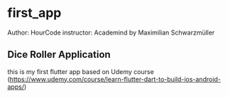 # first_app

Author: HourCode
instructor: Academind by Maximilian Schwarzmüller

## Dice Roller Application

this is my first flutter app based on Udemy course (https://www.udemy.com/course/learn-flutter-dart-to-build-ios-android-apps/)

